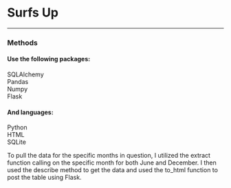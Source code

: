 # Surfs Up
---

### Methods
#### Use the following packages:  
SQLAlchemy  
Pandas  
Numpy  
Flask  
#### And languages:  
Python  
HTML  
SQLite  

To pull the data for the specific months in question, I utilized the extract function calling on the specific month for both June and December. I then used the describe method to get the data and used the to_html function to post the table using Flask.
